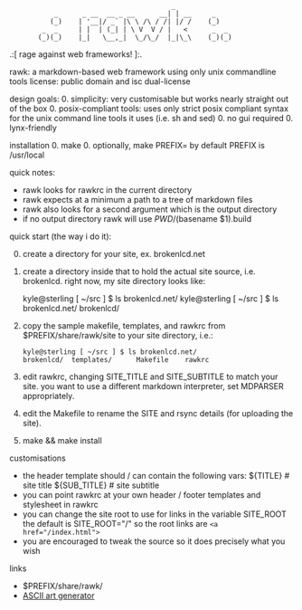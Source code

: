                                             _                   
               _      _ __  __ _ __      __| | __     _         
              (_)    | '__|/ _` |\ \ /\ / /| |/ /    (_)             
            _  _     | |  | (_| | \ V  V / |   <      _  _ 
           (_)(_)    |_|   \__,_|  \_/\_/  |_|\_\    (_)(_)
                                                                     


.:[ rage against web frameworks! ]:.

rawk: a markdown-based web framework using only unix commandline tools
license: public domain and isc dual-license

design goals:
0. simplicity: very customisable but works nearly straight out of the box
0. posix-compliant tools: uses only strict posix compliant syntax for the 
unix command line tools it uses (i.e. sh and sed)
0. no gui required
0. lynx-friendly

installation
0. make 
0. optionally, make PREFIX=<path to install to>
    by default PREFIX is /usr/local

quick notes:
* rawk looks for rawkrc in the current directory
* rawk expects at a minimum a path to a tree of markdown files
* rawk also looks for a second argument which is the output directory
* if no output directory rawk will use $PWD/$(basename $1).build

quick start (the way i do it):

0. create a directory for your site, ex. brokenlcd.net

0. create a directory inside that to hold the actual site source, i.e. 
brokenlcd.  right now, my site directory looks like:

    kyle@sterling [ ~/src ] $ ls
    brokenlcd.net/
    kyle@sterling [ ~/src ] $ ls brokenlcd.net/
    brokenlcd/

0. copy the sample makefile, templates, and rawkrc from 
$PREFIX/share/rawk/site to your site directory, i.e.:

    `kyle@sterling [ ~/src ] $ ls brokenlcd.net/`   
    `brokenlcd/  templates/      Makefile    rawkrc`

0. edit rawkrc, changing SITE\_TITLE and SITE\_SUBTITLE to match your site. 
you want to use a different markdown interpreter, set MDPARSER 
appropriately. 

0. edit the Makefile to rename the SITE and rsync details (for uploading
the site).

0. make && make install

customisations
* the header template should / can contain the following vars:
    ${TITLE}        # site title
    ${SUB\_TITLE}    # site subtitle
* you can point rawkrc at your own header / footer templates and stylesheet
in rawkrc
* you can change the site root to use for links in the variable SITE\_ROOT
the default is SITE\_ROOT="/" so the root links are `<a href="/index.html">`
* you are encouraged to tweak the source so it does precisely what you wish

links
* $PREFIX/share/rawk/
* [ASCII art generator](http://www.network-science.de/ascii/)
